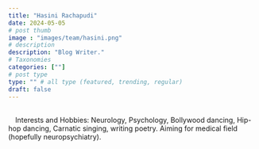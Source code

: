 ```yaml
---
title: "Hasini Rachapudi"
date: 2024-05-05
# post thumb
image : "images/team/hasini.png"
# description
description: "Blog Writer."
# Taxonomies
categories: [""]
# post type
type: "" # all type (featured, trending, regular)
draft: false
---
```

\
&emsp;Interests and Hobbies: Neurology, Psychology, Bollywood dancing, Hip-hop dancing, Carnatic singing, writing poetry. Aiming for medical field (hopefully neuropsychiatry).

